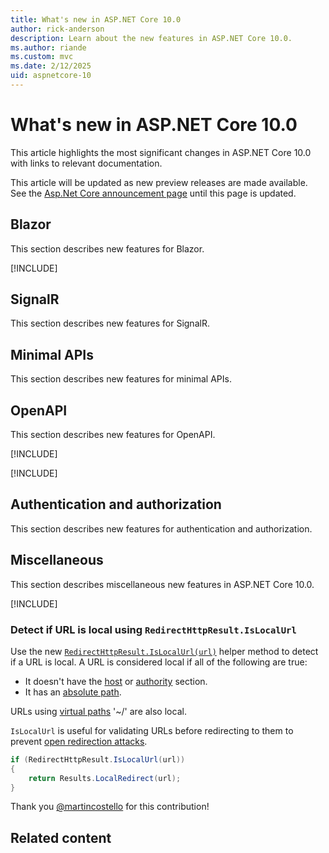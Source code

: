 ```yaml
---
title: What's new in ASP.NET Core 10.0
author: rick-anderson
description: Learn about the new features in ASP.NET Core 10.0.
ms.author: riande
ms.custom: mvc
ms.date: 2/12/2025
uid: aspnetcore-10
---
```

# What's new in ASP.NET Core 10.0

This article highlights the most significant changes in ASP.NET Core 10.0 with links to relevant documentation.

This article will be updated as new preview releases are made available. See the [Asp.Net Core announcement page](https://github.com/aspnet/announcements/issues?q=is%3Aopen+is%3Aissue+milestone%3A1.0.0-rc2) until this page is updated.

<!-- New content should be added to ~/aspnetcore-9/includes/newFeatureName.md files. This will help prevent merge conflicts in this file. -->

## Blazor

This section describes new features for Blazor.

[!INCLUDE[](~/release-notes/aspnetcore-10/includes/blazor.md)]

## SignalR

This section describes new features for SignalR.

## Minimal APIs

This section describes new features for minimal APIs.

## OpenAPI

This section describes new features for OpenAPI.

[!INCLUDE[](~/release-notes/aspnetcore-10/includes/openApi.md)]

[!INCLUDE[](~/release-notes/aspnetcore-10/includes/responseDescProducesResponseType.md)]

## Authentication and authorization

This section describes new features for authentication and authorization.

## Miscellaneous

This section describes miscellaneous new features in ASP.NET Core 10.0.

[!INCLUDE[](~/release-notes/aspnetcore-10/includes/testAppsTopLevel.md)]

### Detect if URL is local using `RedirectHttpResult.IsLocalUrl`

Use the new [`RedirectHttpResult.IsLocalUrl(url)`](https://source.dot.net/#Microsoft.AspNetCore.Http.Results/RedirectHttpResult.cs,c0ece2e6266cb369) helper method to detect if a URL is local. A URL is considered local if all of the following are true:

- It doesn't have the [host](https://developer.mozilla.org/docs/Web/API/URL/host) or [authority](https://developer.mozilla.org/docs/Web/URI/Authority) section.
- It has an [absolute path](https://developer.mozilla.org/docs/Learn_web_development/Howto/Web_mechanics/What_is_a_URL#absolute_urls_vs._relative_urls).

URLs using [virtual paths](/previous-versions/aspnet/ms178116(v=vs.100)) '~/' are also local.

`IsLocalUrl` is useful for validating URLs before redirecting to them to prevent [open redirection attacks](https://brightsec.com/blog/open-redirect-vulnerabilities/).

```csharp
if (RedirectHttpResult.IsLocalUrl(url))
{
    return Results.LocalRedirect(url);
}
```

Thank you [@martincostello](https://github.com/martincostello) for this contribution!

## Related content
